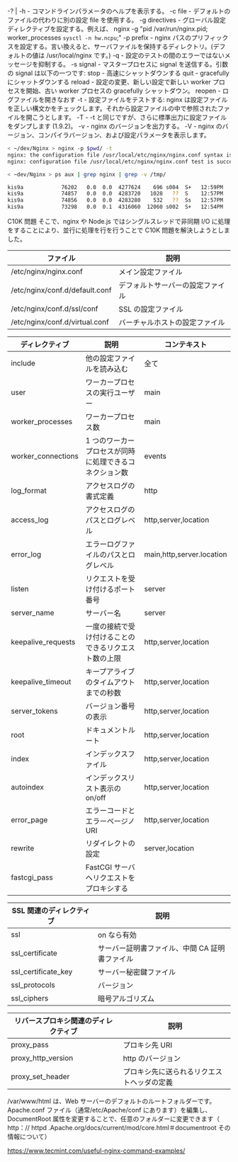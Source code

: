 -? | -h - コマンドラインパラメータのヘルプを表示する。
-c file - デフォルトのファイルの代わりに別の設定 file を使用する。
-g directives - グローバル設定ディレクティブを設定する。例えば、
nginx -g "pid /var/run/nginx.pid; worker_processes `sysctl -n hw.ncpu`;"
-p prefix - nginx パスのプリフィックスを設定する。言い換えると、サーバファイルを保持するディレクトリ。(デフォルトの値は /usr/local/nginx です。)
-q - 設定のテストの間のエラーではないメッセージを抑制する。
-s signal - マスタープロセスに signal を送信する。引数の signal は以下の一つです:
stop - 高速にシャットダウンする
quit - gracefully にシャットダウンする
reload - 設定の変更、新しい設定で新しい worker プロセスを開始、古い worker プロセスの gracefully シャットダウン。
reopen - ログファイルを開きなおす
-t - 設定ファイルをテストする: nginx は設定ファイルを正しい構文かをチェックします。それから設定ファイルの中で参照されたファイルを開こうとします。
-T - -t と同じですが、さらに標準出力に設定ファイルをダンプします (1.9.2)。
-v - nginx のバージョンを出力する。
-V - nginx のバージョン、コンパイラバージョン、および設定パラメータを表示します。

```sh
< ~/dev/Nginx > nginx -p $pwd/ -t
nginx: the configuration file /usr/local/etc/nginx/nginx.conf syntax is ok
nginx: configuration file /usr/local/etc/nginx/nginx.conf test is successful

< ~dev/Nginx > ps aux | grep nginx | grep -v /tmp/

kis9a            76202   0.0  0.0  4277624    696 s004  S+   12:59PM   0:00.00 grep nginx
kis9a            74857   0.0  0.0  4283720   1028   ??  S    12:57PM   0:00.00 nginx: worker process
kis9a            74856   0.0  0.0  4283280    532   ??  Ss   12:57PM   0:00.00 nginx: master process nginx -p -t
kis9a            73298   0.0  0.1  4316060  12060 s002  S+   12:54PM   0:02.78 nvim conf/nginx.conf
```

C10K 問題
そこで、nginx や Node.js ではシングルスレッドで非同期 I/O に処理をすることにより、並行に処理を行を行うことで C10K 問題を解決しようとしました。

| ファイル                       | 説明                             |
| ------------------------------ | -------------------------------- |
| /etc/nginx/nginx.conf          | メイン設定ファイル               |
| /etc/nginx/conf.d/default.conf | デフォルトサーバーの設定ファイル |
| /etc/nginx/conf.d/ssl/conf     | SSL の設定ファイル               |
| /etc/nginx/conf.d/virtual.conf | バーチャルホストの設定ファイル   |

| ディレクティブ     | 説明                                                   | コンテキスト              |
| ------------------ | ------------------------------------------------------ | ------------------------- |
| include            | 他の設定ファイルを読み込む                             | 全て                      |
| user               | ワーカープロセスの実行ユーザー                         | main                      |
| worker_processes   | ワーカープロセス数                                     | main                      |
| worker_connections | 1 つのワーカープロセスが同時に処理できるコネクション数 | events                    |
| log_format         | アクセスログの書式定義                                 | http                      |
| access_log         | アクセスログのパスとログレベル                         | http,server,location      |
| error_log          | エラーログファイルのパスとログレベル                   | main,http,server.location |
| listen             | リクエストを受け付けるポート番号                       | server                    |
| server_name        | サーバー名                                             | server                    |
| keepalive_requests | 一度の接続で受け付けることのできるリクエスト数の上限   | http,server,location      |
| keepalive_timeout  | キープアライブのタイムアウトまでの秒数                 | http,server,location      |
| server_tokens      | バージョン番号の表示                                   | http,server,location      |
| root               | ドキュメントルート                                     | http,server,location      |
| index              | インデックスファイル                                   | http,server,location      |
| autoindex          | インデックスリスト表示の on/off                        | http,server,location      |
| error_page         | エラーコードとエラーページノ URI                       | http,server,location      |
| rewrite            | リダイレクトの設定                                     | server,location           |
| fastcgi_pass       | FastCGI サーバへリクエストをプロキシする               |                           |

| SSL 関連のディレクティブ | 説明                                           |
| ------------------------ | ---------------------------------------------- |
| ssl                      | on なら有効                                    |
| ssl_certificate          | サーバー証明書ファイル、中間 CA 証明書ファイル |
| ssl_certificate_key      | サーバー秘密鍵ファイル                         |
| ssl_protocols            | バージョン                                     |
| ssl_ciphers              | 暗号アルゴリズム                               |

| リバースプロキシ関連のディレクティブ | 説明                                       |
| ------------------------------------ | ------------------------------------------ |
| proxy_pass                           | プロキシ先 URI                             |
| proxy_http_version                   | http のバージョン                          |
| proxy_set_header                     | プロキシ先に送られるリクエストヘッダの定義 |

/var/www/html は、Web サーバーのデフォルトのルートフォルダーです。 Apache.conf ファイル（通常/etc/Apache/conf にあります）を編集し、DocumentRoot 属性を変更することで、任意のフォルダーに変更できます（ http：// httpd .Apache.org/docs/current/mod/core.html＃documentroot その情報について）

<https://www.tecmint.com/useful-nginx-command-examples/>
